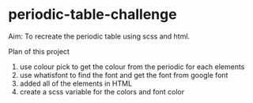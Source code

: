 # periodic-table-challenge

Aim: To recreate the periodic table using scss and html.

Plan of this project
1. use colour pick to get the colour from the periodic for each elements
2. use whatisfont to find the font and get the font from google font
3. added all of the elements in HTML 
4. create a scss variable for the colors and font color
